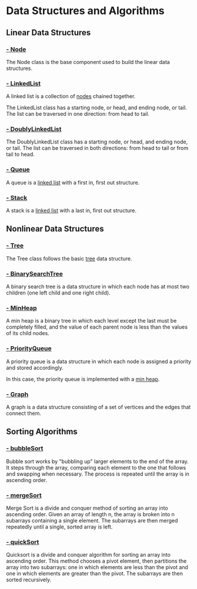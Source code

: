 # Data Structures and Algorithms

## Linear Data Structures

### [- Node](./linear_data_structures/Node/ReadMe.md)
The Node class is the base component used to build the linear data structures.

### [- LinkedList](./linear_data_structures/LinkedList/ReadMe.md)
A linked list is a collection of [nodes](./linear_data_structures/Node/ReadMe.md) chained together.

The LinkedList class has a starting node, or head, and ending node, or tail. The list can be traversed in one direction: from head to tail.

### [- DoublyLinkedList](./linear_data_structures/DoublyLinkedList/ReadMe.md)
The DoublyLinkedList class has a starting node, or head, and ending node, or tail. The list can be traversed in both directions: from head to tail or from tail to head.

### [- Queue](./linear_data_structures/Queue/ReadMe.md)
A queue is a [linked list](./linear_data_structures/LinkedList/ReadMe.md) with a first in, first out structure.

### [- Stack](./linear_data_structures/Stack/ReadMe.md)
A stack is a [linked list](./linear_data_structures/LinkedList/ReadMe.md) with a last in, first out structure.

## Nonlinear Data Structures

### [- Tree](./nonlinear_data_structures/Tree/ReadMe.md)
The Tree class follows the basic [tree](https://en.wikipedia.org/wiki/Tree_(data_structure)) data structure.

### [- BinarySearchTree](./nonlinear_data_structures/BinarySearchTree/ReadMe.md)
A binary search tree is a data structure in which each node has at most two children (one left child and one right child).

### [- MinHeap](./nonlinear_data_structures/MinHeap/ReadMe.md)
A min heap is a binary tree in which each level except the last must be completely filled, and the value of each parent node is less than the values of its child nodes.

### [- PriorityQueue](./nonlinear_data_structures/PriorityQueue/ReadMe.md)
A priority queue is a data structure in which each node is assigned a priority and stored accordingly.

In this case, the priority queue is implemented with a [min heap](./nonlinear_data_structures/MinHeap/ReadMe.md).

### [- Graph](./nonlinear_data_structures/graphs/ReadMe.md)
A graph is a data structure consisting of a set of vertices and the edges that connect them.

## Sorting Algorithms

### [- bubbleSort](./sorting_algorithms/ReadMe.md)
Bubble sort works by "bubbling up" larger elements to the end of the array. It steps through the array, comparing each element to the one that follows and swapping when necessary. The process is repeated until the array is in ascending order.

### [- mergeSort](./sorting_algorithms/ReadMe.md)
Merge Sort is a divide and conquer method of sorting an array into ascending order. Given an array of length n, the array is broken into n subarrays containing a single element. The subarrays are then merged repeatedly until a single, sorted array is left.

### [- quickSort](./sorting_algorithms/ReadMe.md)
Quicksort is a divide and conquer algorithm for sorting an array into ascending order. This method chooses a pivot element, then partitions the array into two subarrays: one in which elements are less than the pivot and one in which elements are greater than the pivot. The subarrays are then sorted recursively.